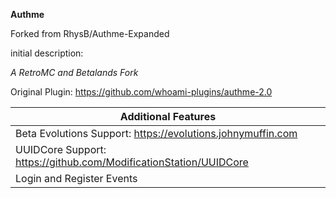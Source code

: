 **Authme**


Forked from RhysB/Authme-Expanded

initial description:


*A RetroMC and Betalands Fork*

Original Plugin: https://github.com/whoami-plugins/authme-2.0


| **Additional Features** |
| --- |
| Beta Evolutions Support: https://evolutions.johnymuffin.com |
| UUIDCore Support: https://github.com/ModificationStation/UUIDCore |
| Login and Register Events |
